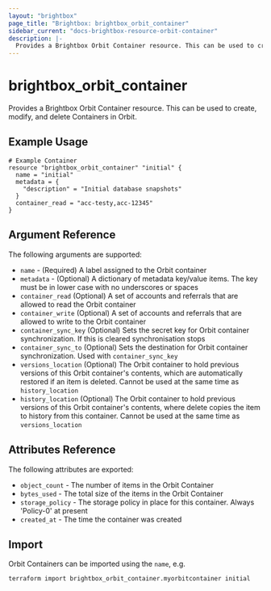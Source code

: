 ```yaml
---
layout: "brightbox"
page_title: "Brightbox: brightbox_orbit_container"
sidebar_current: "docs-brightbox-resource-orbit-container"
description: |-
  Provides a Brightbox Orbit Container resource. This can be used to create, modify, and delete Containers in Orbit.
---
```


# brightbox\_orbit\_container

Provides a Brightbox Orbit Container resource. This can be used to create,
modify, and delete Containers in Orbit.

## Example Usage

```hcl
# Example Container
resource "brightbox_orbit_container" "initial" {
  name = "initial"
  metadata = {
    "description" = "Initial database snapshots"
  }
  container_read = "acc-testy,acc-12345"
}
```

## Argument Reference

The following arguments are supported:

* `name` - (Required) A label assigned to the Orbit container
* `metadata` - (Optional) A dictionary of metadata key/value items. The key must be in lower case with no underscores or spaces
* `container_read` (Optional) A set of accounts and referrals that are allowed to read the Orbit container
* `container_write` (Optional) A set of accounts and referrals that are allowed to write to the Orbit container
* `container_sync_key` (Optional) Sets the secret key for Orbit container synchronization. If this is cleared synchronisation stops
* `container_sync_to` (Optional) Sets the destination for Orbit container synchronization. Used with `container_sync_key`
* `versions_location` (Optional) The Orbit container to hold previous versions of this Orbit container's contents, which are automatically restored if an item is deleted. Cannot be used at the same time as `history_location`
* `history_location` (Optional) The Orbit container to hold previous versions of this Orbit container's contents, where delete copies the item to history from this container. Cannot be used at the same time as `versions_location`

## Attributes Reference

The following attributes are exported:

* `object_count` - The number of items in the Orbit Container
* `bytes_used` - The total size of the items in the Orbit Container
* `storage_policy` - The storage policy in place for this container. Always 'Policy-0' at present
* `created_at` - The time the container was created

## Import

Orbit Containers can be imported using the `name`, e.g.

```
terraform import brightbox_orbit_container.myorbitcontainer initial
```

